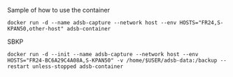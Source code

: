 
Sample of how to use the container

```ssh
docker run -d --name adsb-capture --network host --env HOSTS="FR24,S-KPAN50,other-host" adsb-container
```

SBKP
```ssh
docker run -d --init --name adsb-capture --network host --env HOSTS="FR24-BC6A29C4A08A,S-KPAN50" -v /home/$USER/adsb-data:/backup --restart unless-stopped adsb-container
```